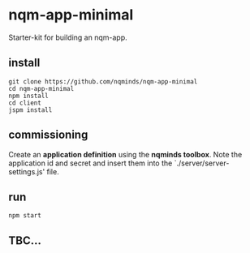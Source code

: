# nqm-app-minimal

Starter-kit for building an nqm-app.

## install
```
git clone https://github.com/nqminds/nqm-app-minimal
cd nqm-app-minimal
npm install
cd client
jspm install
```

## commissioning
Create an **application definition** using the **nqminds toolbox**. Note the application id and secret and insert them into the
`./server/server-settings.js' file.

## run
```
npm start
```

## TBC...